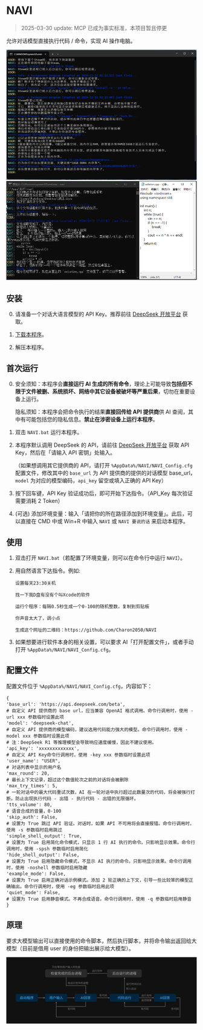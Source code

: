# NAVI

> 2025-03-30 update: MCP 已成为事实标准，本项目暂且停更

允许对话模型直接执行代码 / 命令，实现 AI 操作电脑。

<img src="./screenshots/screenshot1.png" width="700" />
<img src="./screenshots/screenshot2.png" width="700" />

## 安装

0. 请准备一个对话大语言模型的 API Key。推荐前往 [DeepSeek 开放平台](https://platform.deepseek.com/api_keys) 获取。

1. [下载本程序](https://github.com/Charon2050/NAVI/releases/download/v0.5/NAVI_Windows.zip)。

2. 解压本程序。

## 首次运行

0. 安全须知：本程序会**直接运行 AI 生成的所有命令**，理论上可能导致**包括但不限于文件被删、系统损坏、网络中其它设备被破坏等严重后果**，切勿在重要设备上运行。

   隐私须知：本程序会把命令执行的结果**直接回传给 API 提供商**供 AI 查阅，其中有可能包括您的隐私信息。**禁止在涉密设备上运行本程序**。

1. 双击 `NAVI.bat` 运行本程序。

2. 本程序默认调用 DeepSeek 的 API，请前往 [DeepSeek 开放平台]() 获取 API Key，然后在「请输入 API 密钥」处输入。

   （如果想调用其它提供商的 API，请打开 `%AppData%/NAVI/NAVI_Config.cfg` 配置文件，修改其中的 `base_url` 为 API 提供商的提供的对话模型 base_url，`model` 为对应的模型编码，`api_key` 留空或填入正确的 API Key）

3. 按下回车键，API Key 验证成功后，即可开始下达指令。（API_Key 每次验证需要消耗 2 Token）

4. (可选) 添加环境变量：输入「请把你的所在路径添加到环境变量」。此后，可以直接在 CMD 中或 Win+R 中输入 `NAVI` 或 `NAVI 要说的话` 来启动本程序。

## 使用

1. 双击打开 `NAVI.bat`（若配置了环境变量，则可以在命令行中运行 `NAVI`）。

2. 用自然语言下达指令。例如:

   `设置每天23:30关机`
   
   `找一下我D盘有没有个叫Xcode的软件`
   
   `运行个程序：每隔0.5秒生成一个0-100的随机整数，复制到剪贴板`
   
   `你声音太大了，调小点`
   
   `生成这个网址的二维码：https://github.com/Charon2050/NAVI`

4. 如果想要进行软件本身的相关设置，可以要求 AI「打开配置文件」，或者手动打开 `%AppData%/NAVI/NAVI_Config.cfg`。

## 配置文件

配置文件位于 `%AppData%/NAVI/NAVI_Config.cfg`，内容如下：

```
{
'base_url': 'https://api.deepseek.com/beta',
# 自定义 API 提供商的 base url，应当兼容 OpenAI 格式调用。命令行调用时，使用 -url xxx 参数临时设置此项
'model': 'deepseek-chat',
# 自定义 API 提供商的模型编码，建议选用代码能力强大的模型。命令行调用时，使用 -model xxx 参数临时设置此项
# 注：DeepSeek R1 等推理模型会导致响应速度缓慢，因此不建议使用。
'api_key': 'xxxxxxxxxxxxx',
# 自定义 API Key命令行调用时，使用 -key xxx 参数临时设置此项
'user_name': "USER",
# 对话列表中显示的用户名
'max_round': 20,
# 最长上下文记录，超过这个数值轮次之前的对话将会被删除
'max_try_times': 5,
# 一轮对话中的最大代码重试次数，AI 在一轮对话中执行超过此数量次的代码，将会被强行打断。防止出现执行代码 - 出错 - 执行代码 - 出错的无限循环。
'tts_volume': 80,
# 语音合成的音量，0-100
'skip_auth': False,
# 设置为 True 跳过 API 验证。对话时，如果 API 不可用将会直接报错。命令行调用时，使用 -s 参数临时启用跳过
'simple_shell_output': True,
# 设置为 True 启用简化命令模式，只显示 1 行 AI 执行的命令。只影响显示效果。命令行调用时，使用 -spsh 参数临时启用简化
'hide_shell_output': False,
# 设置为 True 启用隐藏命令模式，不显示 AI 执行的命令。只影响显示效果。命令行调用时，使用 -noshell 参数临时启用隐藏
'example_mode': False,
# 设置为 True 启用正确对话示例模式。添加 2 轮正确的上下文，引导一些比较笨的模型正确输出。命令行调用时，使用 -eg 参数临时启用此项
'quiet_mode': False,
# 设置为 True 启用静音模式。不再合成语音。命令行调用时，使用 -q 参数临时启用静音
}
```

## 原理

要求大模型输出可以直接使用的命令脚本，然后执行脚本，并将命令输出返回给大模型（目前是借用 user 的身份把输出展示给大模型）。

![流程图](./screenshots/flow_chart.png)
